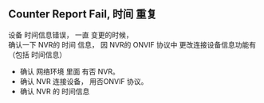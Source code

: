 ## Counter Report Fail, 时间 重复

设备 时间信息错误， 一直 变更的时候，  
确认一下 NVR的 时间 信息， 因 NVR的 ONVIF 协议中 更改连接设备信息功能有（包括 时间信息）  
 - 确认 网络环境 里面 有否 NVR。
 - 确认 NVR 连接设备， 用否ONVIF 协议。
 - 确认 NVR 的 时间信息